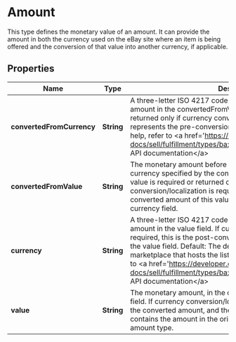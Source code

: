 

# Amount

This type defines the monetary value of an amount. It can provide the amount in both the currency used on the eBay site where an item is being offered and the conversion of that value into another currency, if applicable.

## Properties

Name | Type | Description | Notes
------------ | ------------- | ------------- | -------------
**convertedFromCurrency** | **String** | A three-letter ISO 4217 code that indicates the currency of the amount in the convertedFromValue field. This value is required or returned only if currency conversion/localization is required, and represents the pre-conversion currency. For implementation help, refer to &lt;a href&#x3D;&#39;https://developer.ebay.com/api-docs/sell/fulfillment/types/ba:CurrencyCodeEnum&#39;&gt;eBay API documentation&lt;/a&gt; |  [optional]
**convertedFromValue** | **String** | The monetary amount before any conversion is performed, in the currency specified by the convertedFromCurrency field. This value is required or returned only if currency conversion/localization is required. The value field contains the converted amount of this value, in the currency specified by the currency field. |  [optional]
**currency** | **String** | A three-letter ISO 4217 code that indicates the currency of the amount in the value field. If currency conversion/localization is required, this is the post-conversion currency of the amount in the value field. Default: The default currency of the eBay marketplace that hosts the listing. For implementation help, refer to &lt;a href&#x3D;&#39;https://developer.ebay.com/api-docs/sell/fulfillment/types/ba:CurrencyCodeEnum&#39;&gt;eBay API documentation&lt;/a&gt; |  [optional]
**value** | **String** | The monetary amount, in the currency specified by the currency field. If currency conversion/localization is required, this value is the converted amount, and the convertedFromValue field contains the amount in the original currency. Required in the amount type. |  [optional]



